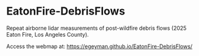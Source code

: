 # EatonFire-DebrisFlows
Repeat airborne lidar measurements of post-wildfire debris flows (2025 Eaton Fire, Los Angeles County).

Access the webmap at:
https://egeyman.github.io/EatonFire-DebrisFlows/
